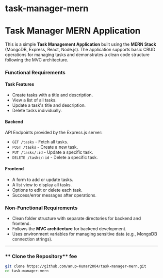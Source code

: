 ﻿# task-manager-mern
# Task Manager MERN Application

This is a simple **Task Management Application** built using the **MERN Stack** (MongoDB, Express, React, Node.js). The application supports basic CRUD operations for managing tasks and demonstrates a clean code structure following the MVC architecture.


### Functional Requirements

#### **Task Features**
- Create tasks with a title and description.
- View a list of all tasks.
- Update a task's title and description.
- Delete tasks individually.

#### **Backend**
API Endpoints provided by the Express.js server:
- `GET /tasks` - Fetch all tasks.
- `POST /tasks` - Create a new task.
- `PUT /tasks/:id` - Update a specific task.
- `DELETE /tasks/:id` - Delete a specific task.

#### **Frontend**
- A form to add or update tasks.
- A list view to display all tasks.
- Options to edit or delete each task.
- Success/error messages after operations.

### **Non-Functional Requirements**
- Clean folder structure with separate directories for backend and frontend.
- Follows the **MVC architecture** for backend development.
- Uses environment variables for managing sensitive data (e.g., MongoDB connection strings).

---



### ** Clone the Repository**  fee
```bash
git clone https://github.com/anup-Kumar2004/task-manager-mern.git
cd task-manager-mern


